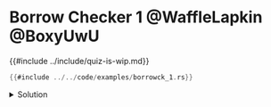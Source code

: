 # Borrow Checker 1 @WaffleLapkin @BoxyUwU

{{#include ../include/quiz-is-wip.md}}

```rust
{{#include ../../code/examples/borrowck_1.rs}}
```

<details>
<summary>Solution</summary>

```
{{#include ../../code/examples/stderr/borrowck_1.stderr}}
```

Elided lifetimes in function pointers use "for all", so `fn(&u32)` in `accepts_func` is the same as `for<'a> fn(&'a u32)`.
In other words `accepts_func` requires a function that can be called with a reference with any lifetime.

Notably `func` can't be called with any lifetime — it can only be called with `'static`,
causing the error.

Note that normally it's okay to shorten lifetimes, i.e. coerce `&'big _` to `&'small _`.
However, in function pointers it's different, you can coerce `fn(&'small _)` to `fn(&'big _)` but not the other way around.
This is because when you call `fn(&'big _)` the argument can be coerced to `&'small _`.
This is also commonly known as functions being **contravariant** in respect to their arguments.
You can learn more about variance in the [Subtyping and Variance] chapter of the nomicon.

[Subtyping and Variance]: https://doc.rust-lang.org/nomicon/subtyping.html

</details>
